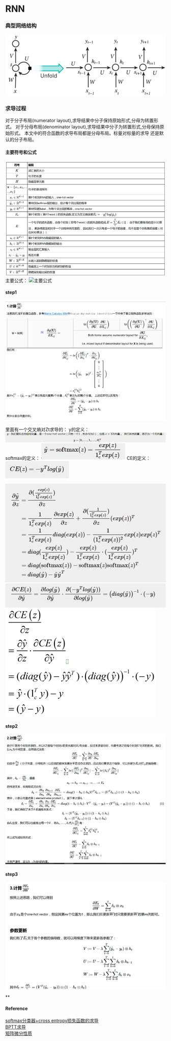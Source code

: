 # RNN

[//]: # (Image References)
[image1]: ./data/vanillarn.bmp
[image2]: ./data/signal.bmp
[image3]: ./data/formula.bmp
[step1]: ./data/step1.bmp
[step2]: ./data/step2.bmp
[step3]: ./data/step3.bmp
[y]: ./data/y.bmp
[softmax]: ./data/softmax.bmp
[CE]: ./data/CE.bmp
[Y_HAT_Z]: ./data/1.bmp
[CE_Y_HAT]: ./data/2.bmp
[CE_Z]: ./data/CE_DI.bmp

### 典型网络结构
![vanilla rnn][image1]
### 求导过程
对于分子布局(numerator layout),求导结果中分子保持原始形式,分母为转置形式。
对于分母布局(denominator layout),求导结果中分子为转置形式,分母保持原始形式。
本文中的符合函数的求导布局都是分母布局。标量对标量的求导 还是默认的分子布局。

#### 主要符号和公式
![符号表][image2]
主要公式：
![主要公式][image3]
#### step1
![1][step1]

里面有一个交叉熵对Zt求导的：
y的定义：
![y的定义][y]
softmax的定义：
![softmax的定义][softmax]
CE的定义：
![CE的定义][CE]

![Y_HAT_Z][Y_HAT_Z]
![CE_Y_HAT][CE_Y_HAT]
![CE_Z][CE_Z]

#### step2
![2][step2]
#### step3
![3][step3]

**
#### Reference
[softmax分类器+cross entropy损失函数的求导](https://www.cnblogs.com/wacc/p/5341676.html)  
[BPTT求导](http://www.cnblogs.com/wacc/p/5341670.html)  
[矩阵微分性质](https://www.cnblogs.com/pinard/p/10791506.html)  
